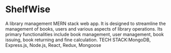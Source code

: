 # ShelfWise
A library management MERN stack web app.
It is designed to streamline the management of books, users and various aspects of library operations. Its primary functionalities include book management, user management, book issuing, book returning and fine calculation.
TECH STACK:MongoDB, Express.js, Node.js, React, Redux, Mongoose

